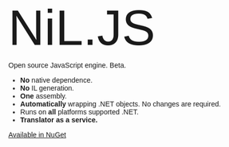 <html>
<head>
    <title></title>
    <link href='http://fonts.googleapis.com/css?family=Duru+Sans' rel='stylesheet' type='text/css'>
</head>
<body style="font-family: 'Duru Sans', sans-serif;">
    <div style="font-weight: 500; font-size: 100px; position: relative; top: -10px;">NiL.JS</div>
    Open source JavaScript engine. Beta.
    <ul>
        <li><span style="font-weight:bold">No</span> native dependence.</li>
        <li><span style="font-weight:bold">No</span> IL generation.</li>
        <li><span style="font-weight:bold">One</span> assembly.</li>
        <li><span style="font-weight:bold">Automatically</span> wrapping .NET objects. No changes are required.</li>
        <li>Runs on <span style="font-weight:bold">all</span> platforms supported .NET.</li>
        <li><span style="font-weight:bold">Translator as a service.</span></li>
    </ul>
    <a href="https://www.nuget.org/packages/NiL.JS">Available in NuGet</a>
</body>
</html>
